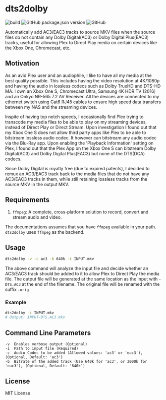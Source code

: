 # dts2dolby
![build](https://github.com/pravinba9495/dts2dolby/workflows/build/badge.svg?branch=main) ![GitHub package.json version](https://img.shields.io/github/package-json/v/pravinba9495/dts2dolby) ![GitHub](https://img.shields.io/github/license/pravinba9495/dts2dolby)

Automatically add AC3/EAC3 tracks to source MKV files when the source files do not contain any Dolby Digital(AC3) or Dolby Digital Plus(EAC3) tracks, useful for allowing Plex to Direct Play media on certain devices like the Xbox One, Chromecast, etc.

## Motivation

As an avid Plex user and an audiophile, I like to have all my media at the best quality possible. This includes having the video resolution at 4K/1080p and having the audio in lossless codecs such as Dolby TrueHD and DTS-HD MA. I own an Xbox One S, Chromecast Ultra, Samsung 4K HDR TV (2016) and an Onkyo NR-565 7.2 AV Receiver. All the devices are connected to my ethernet switch using Cat6 RJ45 cables to ensure high speed data transfers between my NAS and the streaming devices.

Inspite of having top notch speeds, I occasionally find Plex trying to transcode my media files to be able to play on my streaming devices, instead of Direct Play or Direct Stream. Upon investigation I found out that my Xbox One S does not allow third party apps like Plex to be able to bitstream lossless audio codec. It however can bitstream any audio codec via the Blu-Ray app. Upon enabling the 'Playback Information' setting on Plex, I found out that the Plex App on the Xbox One S can bitstream Dolby Digital(AC3) and Dolby Digital Plus(EAC3) but none of the DTS(DCA) codecs.

Since Dolby Digital is royatly free (due to expired patents), I decided to remux an AC3/EAC3 track back to the media files that do not have any AC3/EAC3 tracks in them, while still retaining lossless tracks from the source MKV in the output MKV. 

## Requirements

1. `ffmpeg`: A complete, cross-platform solution to record, convert and stream audio and video.

The documentations assumes that you have `ffmpeg` available in your path. `dts2dolby` uses `ffmpeg` as the backend.

## Usage

```bash
dts2dolby -v -c ac3 -b 640k -i INPUT.mkv
```
The above command will analyze the input file and decide whether an AC3/EAC3 track should be added to it to allow Plex to Direct Play the media file. The output file will be generated at the same location as the input with `-DTS.AC3` at the end of the filename. The original file will be renamed with the suffix `.orig` 

### Example
```bash
dts2dolby -i INPUT.mkv
# Output: INPUT-DTS.AC3.mkv
```

## Command Line Parameters
```
-v  Enables verbose output (Optional)
-i  Path to input file (Required)
-c  Audio Codec to be added (Allowed values: 'ac3' or 'eac3'), (Optional, Default: 'ac3')
-b  Bitrate of the added track (Use 640k for 'ac3', or 3000k for 'eac3'), (Optional, Default: '640k')
```

## License
MIT License
